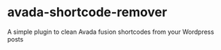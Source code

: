 # avada-shortcode-remover
A simple plugin to clean Avada fusion shortcodes from your Wordpress posts
